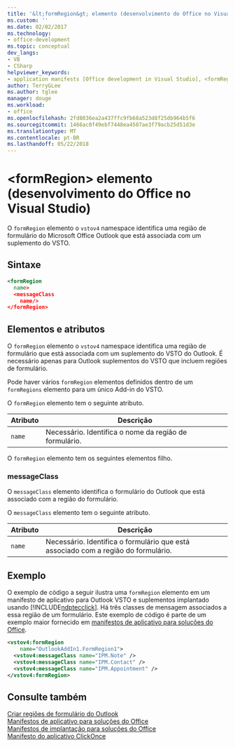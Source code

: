 ```yaml
---
title: '&lt;formRegion&gt; elemento (desenvolvimento do Office no Visual Studio)'
ms.custom: ''
ms.date: 02/02/2017
ms.technology:
- office-development
ms.topic: conceptual
dev_langs:
- VB
- CSharp
helpviewer_keywords:
- application manifests [Office development in Visual Studio], <formRegion> element
author: TerryGLee
ms.author: tglee
manager: douge
ms.workload:
- office
ms.openlocfilehash: 2fd8036ea2a437ffc9fb68a523d8f25db964b5f6
ms.sourcegitcommit: 1466ac0f49ebf7448ea4507ae3f79acb25d51d3e
ms.translationtype: MT
ms.contentlocale: pt-BR
ms.lasthandoff: 05/22/2018
---
```

# <a name="ltformregiongt-element-office-development-in-visual-studio"></a>&lt;formRegion&gt; elemento (desenvolvimento do Office no Visual Studio)
  O `formRegion` elemento o `vstov4` namespace identifica uma região de formulário do Microsoft Office Outlook que está associada com um suplemento do VSTO.  
  
## <a name="syntax"></a>Sintaxe  
  
```xml  
<formRegion  
  name>  
  <messageClass  
    name/>  
</formRegion>  
```  
  
## <a name="elements-and-attributes"></a>Elementos e atributos  
 O `formRegion` elemento o `vstov4` namespace identifica uma região de formulário que está associada com um suplemento do VSTO do Outlook. É necessário apenas para Outlook suplementos do VSTO que incluem regiões de formulário.  
  
 Pode haver vários `formRegion` elementos definidos dentro de um `formRegions` elemento para um único Add-in do VSTO.  
  
 O `formRegion` elemento tem o seguinte atributo.  
  
|Atributo|Descrição|  
|---------------|-----------------|  
|`name`|Necessário. Identifica o nome da região de formulário.|  
  
 O `formRegion` elemento tem os seguintes elementos filho.  
  
### <a name="messageclass"></a>messageClass  
 O `messageClass` elemento identifica o formulário do Outlook que está associado com a região do formulário.  
  
 O `messageClass` elemento tem o seguinte atributo.  
  
|Atributo|Descrição|  
|---------------|-----------------|  
|`name`|Necessário. Identifica o formulário que está associado com a região do formulário.|  
  
## <a name="example"></a>Exemplo  
 O exemplo de código a seguir ilustra uma `formRegion` elemento em um manifesto de aplicativo para Outlook VSTO e suplementos implantado usando [!INCLUDE[ndptecclick](../vsto/includes/ndptecclick-md.md)]. Há três classes de mensagem associados a essa região de um formulário. Este exemplo de código é parte de um exemplo maior fornecido em [manifestos de aplicativo para soluções do Office](../vsto/application-manifests-for-office-solutions.md).  
  
```xml  
<vstov4:formRegion  
    name="OutlookAddIn1.FormRegion1">  
  <vstov4:messageClass name="IPM.Note" />  
  <vstov4:messageClass name="IPM.Contact" />  
  <vstov4:messageClass name="IPM.Appointment" />  
</vstov4:formRegion>  
```  
  
## <a name="see-also"></a>Consulte também  
 [Criar regiões de formulário do Outlook](../vsto/creating-outlook-form-regions.md)   
 [Manifestos de aplicativo para soluções do Office](../vsto/application-manifests-for-office-solutions.md)   
 [Manifestos de implantação para soluções do Office](../vsto/deployment-manifests-for-office-solutions.md)   
 [Manifesto do aplicativo ClickOnce](/visualstudio/deployment/clickonce-application-manifest)  
  
  